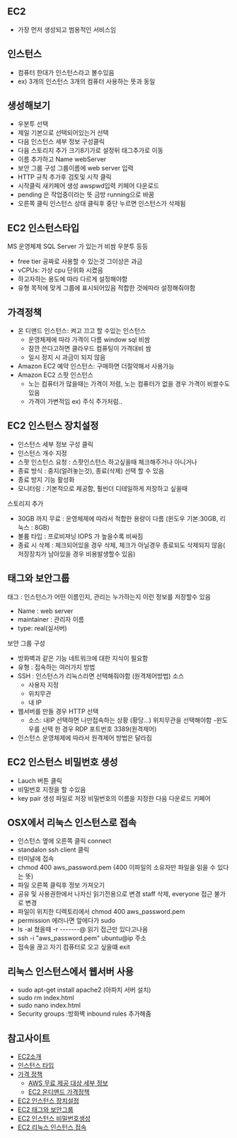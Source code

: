 ## EC2
- 가장 먼저 생성되고 범용적인 서비스임

## 인스턴스
- 컴퓨터 한대가 인스턴스라고 볼수있음
- ex) 3개의 인스턴스 3개의 컴퓨터 사용하는 뜻과 동일

## 생성해보기
- 우분투 선택
- 제일 기본으로 선택되어있는거 선택
- 다음 인스턴스 세부 정보 구성클릭
- 다음 스토리지 추가 크기8기가로 설정뒤 태그추가로 이동
- 이름 추가하고 Name webServer 
- 보안 그룹 구성 그룹이름에 web server 입력
- HTTP 규칙 추가후 검토및 시작 클릭
- 시작클릭 새키페어 생성 awspwd입력 키페어 다운로드
- pending 은 작업중이라는 뜻 금방 running으로 바꿈
- 오른쪽 클릭 인스턴스 상태 클릭후 중단 누르면 인스턴스가 삭제됨


## EC2 인스턴스타입
MS 운영체제 SQL Server 가 있는거 비쌈
우분투 등등
- free tier 공짜로 사용할 수 있는것 그이상은 과금
- vCPUs: 가상 cpu 단위화 시켰음 
- 하고자하는 용도에 따라 다르게 설정해야함
- 유형 목적에 맞게 그룹에 표시되어있음 적합한 것에따라 설정해줘야함
## 가격정책
- 온 디맨드 인스턴스: 켜고 끄고 할 수있는 인스턴스
   - 운영체제에 따라 가격이 다름 window sql 비쌈
   -  잠깐 쓴다고하면 클라우드 컴퓨팅이 가격대비 쌈 
   - 일시 정지 시 과금이 되지 않음 
- Amazon EC2 예약 인스턴스: 구매하면 더절약해서 사용가능 
- Amazon EC2 스팟 인스턴스
  - 노는 컴퓨터가 많을때는 가격이 저렴, 노는 컴퓨터가 없을 경우 가격이 비쌀수도 있음
  - 가격이 가변적임 ex) 주식 주가처럼.. 

## EC2 인스턴스 장치설정
- 인스턴스 세부 정보 구성 클릭
- 인스턴스 개수 지정 
- 스팟 인스턴스 요청 : 스팟인스턴스 하고싶을때 체크해주거나 아니거나
- 종료 방식 : 중지(얼려놓는것), 종료(삭제) 선택 할 수 있음
- 종료 방지 기능 활성화 
- 모니터링 : 기본적으로 제공함, 훨씬더 디테일하게 저장하고 싶을때 

스토리지 추가
-  30GB 까지 무료 : 운영체제에 따라서 적합한 용량이 다름 (윈도우 기본:30GB, 리눅스 : 8GB)
-  볼륨 타입 : 프로비져닝 IOPS 가 높을수록 비싸짐 
- 종료 시 삭제 : 체크되어있을 경우 삭제, 체크가 아닐경우 종료되도 삭제되지 않음( 저장장치가 남아있을 경우 비용발생할수 있음)
  
## 태그와 보안그룹
태그 : 인스턴스가 어떤 이름인지, 관리는 누가하는지 이런 정보를 저장할수 있음
- Name : web server
- maintainer : 관리자 이름
- type: real(실서버)

보안 그룹 구성 
- 방화벽과 같은 기능 네트워크에 대한 지식이 필요함 
- 유형 : 접속하는 여러가지 방법
- SSH : 인스턴스가 리눅스라면 선택해줘야함 (원격제어방법)
 소스
   - 사용자 지정
  -  위치무관
  - 내 IP
- 웹서버를 만들 경우 HTTP 선택
  - 소스: 내IP 선택하면 나만접속하는 상황 (황당...) 위치무관을 선택해야함 
-윈도우를 선택 한 경우 RDP 포트번호 3389(원격제어)
- 인스턴스 운영체제에 따라서 원격제어 방법은 달라짐

## EC2 인스턴스 비밀번호 생성 
- Lauch 버튼 클릭 
- 비밀번호 지정을 할 수있음   
- key pair 생성 파일로 저장 비밀번호의 이름을 지정한 다음 다운로드 키페어

## OSX에서 리눅스 인스턴스로 접속 
- 인스턴스 옆에 오른쪽 클릭 connect 
- standalon ssh client 클릭 
- 터미널에 접속 
- chmod 400 aws_password.pem (400 이파일의 소유자만 파일을 읽을 수 있다는 뜻)
- 파일 오른쪽 클릭후 정보 가져오기
- 공유 및 사용권한에서 나자신 읽기전용으로 변경 staff 삭제, everyone 접근 불가로 변경
- 파일이 위치한 디렉토리에서 chmod 400 aws_password.pem 
- permission 에러나면 앞에다가 sudo
- ls -al 쳤을때 -r -------@ 읽기 접근만 있다고나옴 
- ssh -i "aws_password.pem" ubuntu@ip 주소
- 접속을 끊고 자기 컴퓨터로 오고 싶을떄 exit

## 리눅스 인스턴스에서 웹서버 사용
- sudo apt-get install apache2 (아파치 서버 설치)
- sudo rm index.html
- sudo nano index.html
- Security groups :방화벽 inbound rules 추가해줌 


## 참고사이트
  - [EC2소개](https://opentutorials.org/module/1946/11274)
  - [인스턴스 타입](https://opentutorials.org/module/1946/11275)
  - [가격 정책](https://opentutorials.org/module/1946/11276)
    - [AWS 무료 제공 대상 세부 정보](https://aws.amazon.com/ko/free/)
    - [EC2 온디맨드 가격정책](https://aws.amazon.com/ko/ec2/pricing/on-demand/)
  - [EC2 인스턴스 장치설정](https://opentutorials.org/module/1946/11277)
  - [EC2 태그와 보안그룹](https://opentutorials.org/module/1946/11278)
  - [EC2 인스턴스 비밀번호생성](https://opentutorials.org/module/1946/11279)
  - [EC2 리눅스 인스턴스 접속](https://opentutorials.org/module/1946/11281)
  